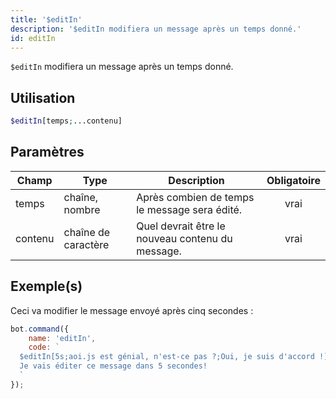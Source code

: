 ```yaml
---
title: '$editIn'
description: '$editIn modifiera un message après un temps donné.'
id: editIn
---
```


`$editIn` modifiera un message après un temps donné.

## Utilisation

```php
$editIn[temps;...contenu]
```

## Paramètres

| Champ   | Type                | Description                                      | Obligatoire |
| ------- | ------------------- | ------------------------------------------------ |:-----------:|
| temps   | chaîne, nombre      | Après combien de temps le message sera édité.    |    vrai     |
| contenu | chaîne de caractère | Quel devrait être le nouveau contenu du message. |    vrai     |

## Exemple(s)

Ceci va modifier le message envoyé après cinq secondes :

```javascript
bot.command({
    name: 'editIn',
    code: `
  $editIn[5s;aoi.js est génial, n'est-ce pas ?;Oui, je suis d'accord !]
  Je vais éditer ce message dans 5 secondes!
  `
});
```
